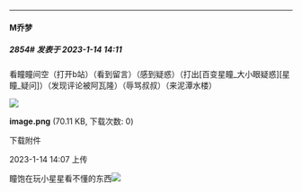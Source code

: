 

*****

####  M乔梦  
##### 2854#       发表于 2023-1-14 14:11

看瞳瞳间空（打开b站）（看到留言）（感到疑惑）（打出[百变星瞳_大小眼疑惑][星瞳_疑问]）（发现评论被阿瓦隆）（辱骂叔叔）（来泥潭水楼）

<img src="https://img.saraba1st.com/forum/202301/14/140729g6hp3p1n4a2pw63a.png" referrerpolicy="no-referrer">

<strong>image.png</strong> (70.11 KB, 下载次数: 0)

下载附件

2023-1-14 14:07 上传

瞳饱在玩小星星看不懂的东西<img src="https://static.saraba1st.com/image/smiley/face2017/117.png" referrerpolicy="no-referrer">

